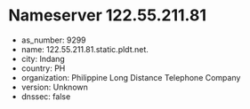 # Nameserver 122.55.211.81

* as_number: 9299
* name: 122.55.211.81.static.pldt.net.
* city: Indang
* country: PH
* organization: Philippine Long Distance Telephone Company
* version: Unknown
* dnssec: false
